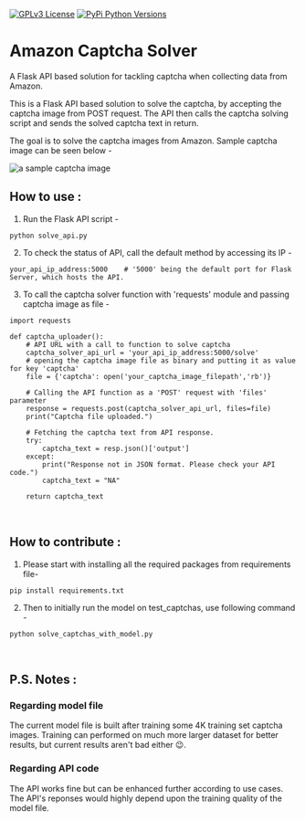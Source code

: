 [![GPLv3 License](https://img.shields.io/badge/License-GPL%20v3-yellow.svg)](https://opensource.org/licenses/)  [![PyPi Python Versions](https://img.shields.io/pypi/pyversions/yt2mp3.svg)](https://pypi.python.org/pypi/yt2mp3/)

# Amazon Captcha Solver
A Flask API based solution for tackling captcha when collecting data from Amazon.

This is a Flask API based solution to solve the captcha, by accepting the captcha image from POST request. The API then calls the captcha solving script and sends the solved captcha text in return.

The goal is to solve the captcha images from Amazon. Sample captcha image can be seen below -

![a sample captcha image](https://github.com/HRN-Projects/captcha-solver/blob/main/test_captchas/Captcha_iwhygarbwz.jpg)
<br>

## How to use : ##
1. Run the Flask API script -
```
python solve_api.py
```

2. To check the status of API, call the default method by accessing its IP -
```
your_api_ip_address:5000    # '5000' being the default port for Flask Server, which hosts the API.
```

3. To call the captcha solver function with 'requests' module and passing captcha image as file -
```
import requests

def captcha_uploader():
    # API URL with a call to function to solve captcha
    captcha_solver_api_url = 'your_api_ip_address:5000/solve'
    # opening the captcha image file as binary and putting it as value for key 'captcha'
    file = {'captcha': open('your_captcha_image_filepath','rb')}
    
    # Calling the API function as a 'POST' request with 'files' parameter
    response = requests.post(captcha_solver_api_url, files=file)
    print("Captcha file uploaded.")

    # Fetching the captcha text from API response.
    try:
        captcha_text = resp.json()['output']
    except:
        print("Response not in JSON format. Please check your API code.")
        captcha_text = "NA"
    
    return captcha_text
```
<br>

## How to contribute : ##
1. Please start with installing all the required packages from requirements file-
  ```
  pip install requirements.txt
  ```

2. Then to initially run the model on test_captchas, use following command -
  ```
  python solve_captchas_with_model.py
  ```
<br>

## P.S. Notes : ##
### Regarding model file ###
The current model file is built after training some 4K training set captcha images.
Training can performed on much more larger dataset for better results, but current results aren't bad either :wink:.


### Regarding API code ###
The API works fine but can be enhanced further according to use cases. The API's reponses would highly depend upon the training quality of the model file.

